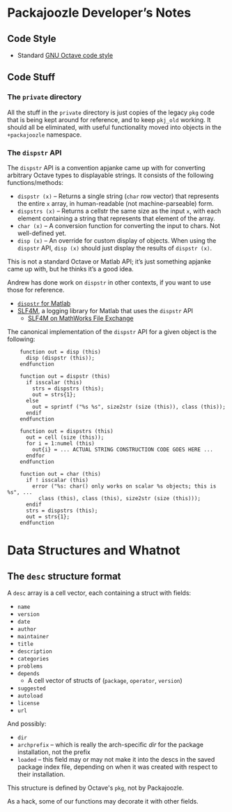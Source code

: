 Packajoozle Developer’s Notes
=============================

## Code Style

* Standard [GNU Octave code style](https://wiki.octave.org/Octave_style_guide)

## Code Stuff

### The `private` directory

All the stuff in the `private` directory is just copies of the legacy `pkg` code that is being kept around for reference, and to keep `pkj_old` working.
It should all be eliminated, with useful functionality moved into objects in the `+packajoozle` namespace.

### The `dispstr` API

The `dispstr` API is a convention apjanke came up with for converting arbitrary Octave types to displayable strings.
It consists of the following functions/methods:

* `dispstr (x)` – Returns a single string (`char` row vector) that represents the entire `x` array, in human-readable (not machine-parseable) form.
* `dispstrs (x)` – Returns a cellstr the same size as the input `x`, with each element containing a string that represents that element of the array.
* `char (x)` – A conversion function for converting the input to chars. Not well-defined yet.
* `disp (x)` – An override for custom display of objects. When using the `dispstr` API, `disp (x)` should just display the results of `dispstr (x)`.

This is not a standard Octave or Matlab API; it’s just something apjanke came up with, but he thinks it’s a good idea.

Andrew has done work on `dispstr` in other contexts, if you want to use those for reference.

* [`dispstr` for Matlab](https://github.com/apjanke/dispstr)
* [SLF4M](https://github.com/apjanke/dispstr), a logging library for Matlab that uses the `dispstr` API
  * [SLF4M on MathWorks File Exchange](https://www.mathworks.com/matlabcentral/fileexchange/66157-apjanke-slf4m)

The canonical implementation of the `dispstr` API for a given object is the following:

```
    function out = disp (this)
      disp (dispstr (this));
    endfunction

    function out = dispstr (this)
      if isscalar (this)
        strs = dispstrs (this);
        out = strs{1};
      else
        out = sprintf ("%s %s", size2str (size (this)), class (this));
      endif
    endfunction
    
    function out = dispstrs (this)
      out = cell (size (this));
      for i = 1:numel (this)
        out{i} = ... ACTUAL STRING CONSTRUCTION CODE GOES HERE ...
      endfor
    endfunction

    function out = char (this)
      if ! isscalar (this)
        error ("%s: char() only works on scalar %s objects; this is %s", ...
          class (this), class (this), size2str (size (this)));
      endif
      strs = dispstrs (this);
      out = strs{1};
    endfunction

```

# Data Structures and Whatnot

## The `desc` structure format

A `desc` array is a cell vector, each containing a struct with fields:

* `name`
* `version`
* `date`
* `author`
* `maintainer`
* `title`
* `description`
* `categories`
* `problems`
* `depends`
  * A cell vector of structs of (`package`, `operator`, `version`)
* `suggested`
* `autoload`
* `license`
* `url`

And possibly:
* `dir`
* `archprefix` – which is really the arch-specific _dir_ for the package installation, not the prefix
* `loaded` – this field may or may not make it into the descs in the saved package index file, depending on when it was created with respect to their installation.

This structure is defined by Octave's `pkg`, not by Packajoozle.

As a hack, some of our functions may decorate it with other fields.
